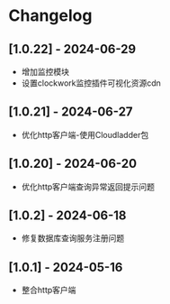 # Changelog

## [1.0.22] - 2024-06-29

- 增加监控模块
- 设置clockwork监控插件可视化资源cdn

## [1.0.21] - 2024-06-27

- 优化http客户端-使用Cloudladder包 

## [1.0.20] - 2024-06-20

- 优化http客户端查询异常返回提示问题

## [1.0.2] - 2024-06-18

- 修复数据库查询服务注册问题

## [1.0.1] - 2024-05-16

- 整合http客户端
